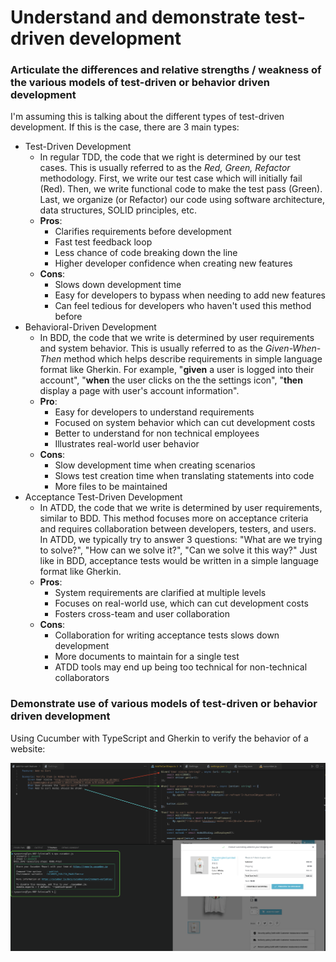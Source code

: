 # Understand and demonstrate test-driven development

### Articulate the differences and relative strengths / weakness of the various models of test-driven or behavior driven development

I'm assuming this is talking about the different types of test-driven development. If this is the case, there are 3 main types:
- Test-Driven Development
    - In regular TDD, the code that we right is determined by our test cases. This is usually referred to as the *Red, Green, Refactor* methodology. First, we write our test case  which will initially fail (Red). Then, we write functional code to make the test pass (Green). Last, we organize (or Refactor) our code using software architecture, data structures, SOLID principles, etc.
    - **Pros**: 
        - Clarifies requirements before development
        - Fast test feedback loop
        - Less chance of code breaking down the line
        - Higher developer confidence when creating new features
    - **Cons**:
        - Slows down development time
        - Easy for developers to bypass when needing to add new features
        - Can feel tedious for developers who haven't used this method before
- Behavioral-Driven Development
    - In BDD, the code that we write is determined by user requirements and system behavior. This is usually referred to as the *Given-When-Then* method which helps describe requirements in simple language format like Gherkin. For example, "**given** a user is logged into their account", "**when** the user clicks on the the settings icon", "**then** display a page with user's account information".
    - **Pro**:
        - Easy for developers to understand requirements
        - Focused on system behavior which can cut development costs
        - Better to understand for non technical employees
        - Illustrates real-world user behavior
    - **Cons**:
        - Slow development time when creating scenarios
        - Slows test creation time when translating statements into code
        - More files to be maintained
- Acceptance Test-Driven Development
    - In ATDD, the code that we write is determined by user requirements, similar to BDD. This method focuses more on acceptance criteria and requires collaboration between developers, testers, and users. In ATDD, we typically try to answer 3 questions: "What are we trying to solve?", "How can we solve it?", "Can we solve it this way?" Just like in BDD, acceptance tests would be written in a simple language format like Gherkin.
    - **Pros**:
        - System requirements are clarified at multiple levels
        - Focuses on real-world use, which can cut development costs
        - Fosters cross-team and user collaboration
    - **Cons**:
        - Collaboration for writing acceptance tests slows down development
        - More documents to maintain for a single test
        - ATDD tools may end up being too technical for non-technical collaborators


### Demonstrate use of various models of test-driven or behavior driven development

Using Cucumber with TypeScript and Gherkin to verify the behavior of a website:

![](/Images/bdd_cucumber.png)
